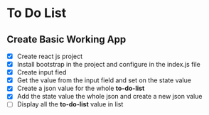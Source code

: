 # To Do List

## Create Basic Working App

- [x] Create react js project
- [x] Install bootstrap in the project and configure in the index.js file
- [x] Create input fied
- [x] Get the value from the input field and set on the state value
- [x] Create a json value for the whole **to-do-list**
- [x] Add the state value the whole json and create a new json value
- [ ] Display all the **to-do-list** value in list
